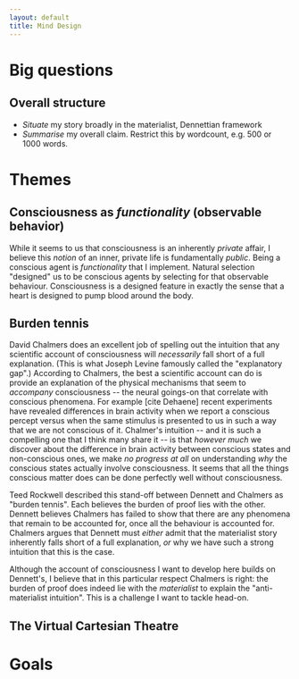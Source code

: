 ```yaml
---
layout: default
title: Mind Design
---
```


# Big questions

## Overall structure

* _Situate_ my story broadly in the materialist, Dennettian framework
* _Summarise_ my overall claim. Restrict this by wordcount, e.g. 500 or 1000 words.

# Themes

## Consciousness as _functionality_ (observable behavior)

While it seems to us that consciousness is an inherently _private_
affair, I believe this _notion_ of an inner, private life is
fundamentally _public_. Being a conscious agent is _functionality_ that
I implement. Natural selection "designed" us to be conscious agents by
selecting for that observable behaviour. Consciousness is a designed
feature in exactly the sense that a heart is designed to pump blood
around the body.

## Burden tennis

David Chalmers does an excellent job of spelling out the intuition that
any scientific account of consciousness will _necessarily_ fall short of
a full explanation. (This is what Joseph Levine famously called the
"explanatory gap".) According to Chalmers, the best a scientific account
can do is provide an explanation of the physical mechanisms that seem to
_accompany_ consciousness -- the neural goings-on that correlate with
conscious phenomena. For example [cite Dehaene] recent experiments have
revealed differences in brain activity when we report a conscious
percept versus when the same stimulus is presented to us in such a way
that we are not conscious of it. Chalmer's intuition -- and it is such a
compelling one that I think many share it -- is that _however much_ we
discover about the difference in brain activity between conscious states
and non-conscious ones, we make _no progress at all_ on understanding
_why_ the conscious states actually involve consciousness. It seems that
all the things conscious matter does can be done perfectly well without
consciousness.

Teed Rockwell described this stand-off between Dennett and Chalmers as
"burden tennis". Each believes the burden of proof lies with the other.
Dennett believes Chalmers has failed to show that there are any
phenomena that remain to be accounted for, once all the behaviour is
accounted for. Chalmers argues that Dennett must _either_ admit that the
materialist story inherently falls short of a full explanation, _or_ why
we have such a strong intuition that this is the case.

Although the account of consciousness I want to develop here builds on
Dennett's, I believe that in this particular respect Chalmers is right:
the burden of proof does indeed lie with the _materialist_ to explain
the "anti-materialist intuition". This is a challenge I want to tackle
head-on.

## The Virtual Cartesian Theatre



# Goals
